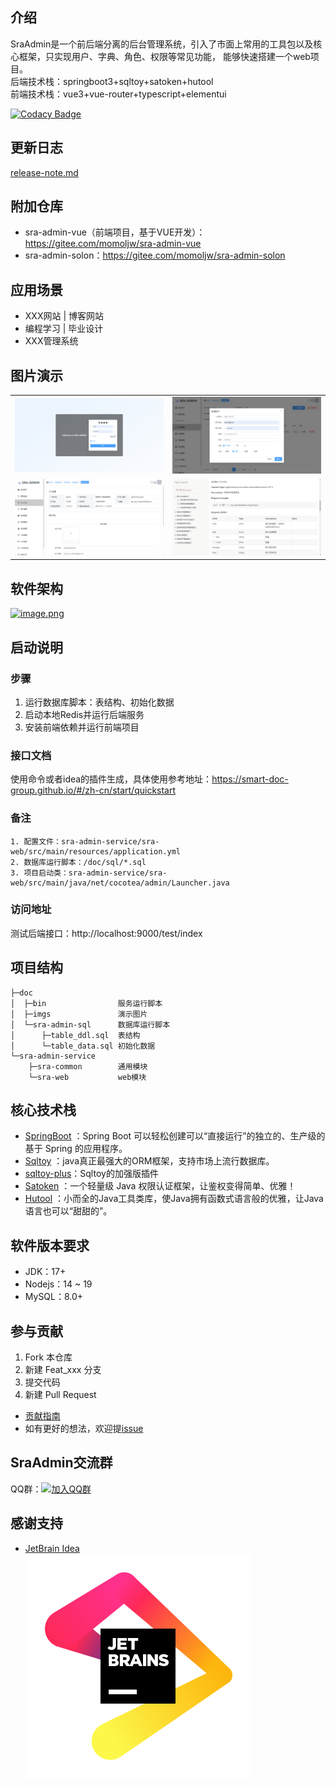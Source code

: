 ## 介绍
SraAdmin是一个前后端分离的后台管理系统，引入了市面上常用的工具包以及核心框架，只实现用户、字典、角色、权限等常见功能，
能够快速搭建一个web项目。  
后端技术栈：springboot3+sqltoy+satoken+hutool  
前端技术栈：vue3+vue-router+typescript+elementui

[![Codacy Badge](https://app.codacy.com/project/badge/Grade/a59c1e8139e946ab94e25a791b4bacb3)](https://app.codacy.com/gh/CoCoTeaNet/sra-admin/dashboard?utm_source=gh&utm_medium=referral&utm_content=&utm_campaign=Badge_grade)

## 更新日志
[release-note.md](./release-note.md)


## 附加仓库
- sra-admin-vue（前端项目，基于VUE开发）：https://gitee.com/momoljw/sra-admin-vue
- sra-admin-solon：https://gitee.com/momoljw/sra-admin-solon


## 应用场景
- XXX网站 | 博客网站
- 编程学习 | 毕业设计
- XXX管理系统


## 图片演示
<table>
    <tr>
        <td><img src="./doc/imgs/ys_21.jpg" alt="ys_1"/></td>
        <td><img src="./doc/imgs/ys_22.png" alt="ys_2"/></td>
    </tr>
    <tr>
        <td><img src="./doc/imgs/ys_23.jpg" alt="ys_3"/></td>
        <td><img src="./doc/imgs/ys_24.jpg" alt="ys_4"/></td>
    </tr>
</table>


## 软件架构
[![image.png](https://i.postimg.cc/Bn7TLCXv/image.png)](https://i.postimg.cc/Bn7TLCXv/image.png)


## 启动说明
### 步骤
1. 运行数据库脚本：表结构、初始化数据
2. 启动本地Redis并运行后端服务
3. 安装前端依赖并运行前端项目

### 接口文档
使用命令或者idea的插件生成，具体使用参考地址：https://smart-doc-group.github.io/#/zh-cn/start/quickstart

### 备注
```text
1. 配置文件：sra-admin-service/sra-web/src/main/resources/application.yml
2. 数据库运行脚本：/doc/sql/*.sql
3. 项目启动类：sra-admin-service/sra-web/src/main/java/net/cocotea/admin/Launcher.java
```

### 访问地址
测试后端接口：http://localhost:9000/test/index


## 项目结构
```
├─doc
│  ├─bin                服务运行脚本
│  ├─imgs               演示图片
│  └─sra-admin-sql      数据库运行脚本 
│      ├─table_ddl.sql  表结构
│      └─table_data.sql 初始化数据
└─sra-admin-service     
    ├─sra-common        通用模块
    └─sra-web           web模块
```


## 核心技术栈
- [SpringBoot](https://spring.io/projects/spring-boot) ：Spring Boot 可以轻松创建可以“直接运行”的独立的、生产级的基于 Spring 的应用程序。
- [Sqltoy](https://gitee.com/sagacity/sagacity-sqltoy) ：java真正最强大的ORM框架，支持市场上流行数据库。
- [sqltoy-plus](https://gitee.com/gzghde/sqltoy-plus)：Sqltoy的加强版插件
- [Satoken](https://sa-token.cc/doc.html#/) ：一个轻量级 Java 权限认证框架，让鉴权变得简单、优雅！
- [Hutool](https://www.hutool.cn/) ：小而全的Java工具类库，使Java拥有函数式语言般的优雅，让Java语言也可以“甜甜的”。


## 软件版本要求
- JDK：17+
- Nodejs：14 ~ 19
- MySQL：8.0+


## 参与贡献
1. Fork 本仓库
2. 新建 Feat_xxx 分支
3. 提交代码
4. 新建 Pull Request

- [贡献指南](https://gitee.com/gitee-community/opensource-guide/blob/master/%E8%B4%A1%E7%8C%AE%E6%8C%87%E5%8D%97.md)
- 如有更好的想法，欢迎提[issue](https://gitee.com/momoljw/sss-rbac-admin/issues)


## SraAdmin交流群
QQ群：[![加入QQ群](https://img.shields.io/badge/-543112505-brightgreen)](https://jq.qq.com/?_wv=1027&k=lxODRWpq)


## 感谢支持
- [JetBrain Idea](https://jb.gg/OpenSourceSupport)  
![jetbrains](./doc/imgs/jb_beam.svg)

